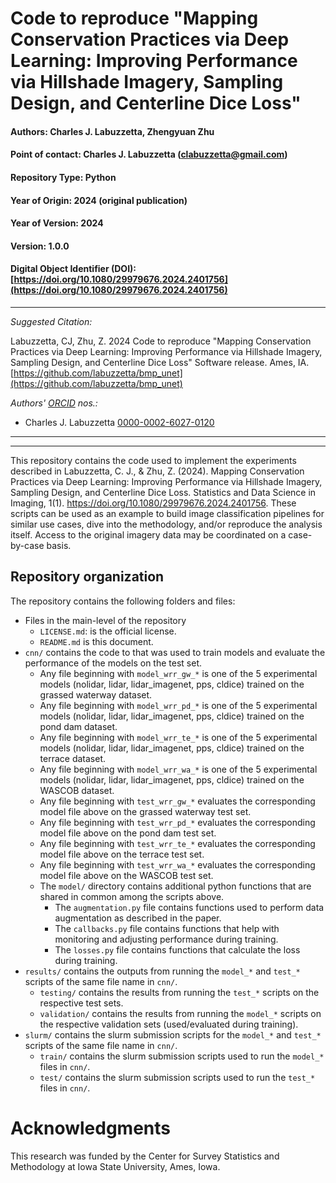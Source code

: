 # Code to reproduce "Mapping Conservation Practices via Deep Learning: Improving Performance via Hillshade Imagery, Sampling Design, and Centerline Dice Loss"

#### Authors:          Charles J. Labuzzetta, Zhengyuan Zhu
#### Point of contact: Charles J. Labuzzetta (clabuzzetta@gmail.com)
#### Repository Type:  Python
#### Year of Origin:   2024 (original publication)
#### Year of Version:  2024
#### Version:          1.0.0
#### Digital Object Identifier (DOI): [https://doi.org/10.1080/29979676.2024.2401756](https://doi.org/10.1080/29979676.2024.2401756)

***

_Suggested Citation:_

Labuzzetta, CJ, Zhu, Z.
2024
Code to reproduce "Mapping Conservation Practices via Deep Learning: Improving Performance via Hillshade Imagery, Sampling Design, and Centerline Dice Loss"
Software release. Ames, IA.
[https://github.com/labuzzetta/bmp_unet](https://github.com/labuzzetta/bmp_unet)

_Authors' [ORCID](https://orcid.org) nos.:_

- Charles J. Labuzzetta [0000-0002-6027-0120](https://orcid.org/0000-0002-6027-0120)

***
***

This repository contains the code used to implement the experiments described in Labuzzetta, C. J., & Zhu, Z. (2024). Mapping Conservation Practices via Deep Learning: Improving Performance via Hillshade Imagery, Sampling Design, and Centerline Dice Loss. Statistics and Data Science in Imaging, 1(1). https://doi.org/10.1080/29979676.2024.2401756. These scripts can be used as an example to build image classification pipelines for similar use cases, dive into the methodology, and/or reproduce the analysis itself. Access to the original imagery data may be coordinated on a case-by-case basis.

## Repository organization

The repository contains the following folders and files:

- Files in the main-level of the repository
  * `LICENSE.md`: is the official license.
  * `README.md` is this document.
- `cnn/` contains the code to that was used to train models and evaluate the performance of the models on the test set.
  * Any file beginning with `model_wrr_gw_*` is one of the 5 experimental models (nolidar, lidar, lidar_imagenet, pps, cldice) trained on the grassed waterway dataset.
  * Any file beginning with `model_wrr_pd_*` is one of the 5 experimental models (nolidar, lidar, lidar_imagenet, pps, cldice) trained on the pond dam dataset.
  * Any file beginning with `model_wrr_te_*` is one of the 5 experimental models (nolidar, lidar, lidar_imagenet, pps, cldice) trained on the terrace dataset.
  * Any file beginning with `model_wrr_wa_*` is one of the 5 experimental models (nolidar, lidar, lidar_imagenet, pps, cldice) trained on the WASCOB dataset.
  * Any file beginning with `test_wrr_gw_*` evaluates the corresponding model file above on the grassed waterway test set.
  * Any file beginning with `test_wrr_pd_*` evaluates the corresponding model file above on the pond dam test set.
  * Any file beginning with `test_wrr_te_*` evaluates the corresponding model file above on the terrace test set.
  * Any file beginning with `test_wrr_wa_*` evaluates the corresponding model file above on the WASCOB test set.
  * The `model/` directory contains additional python functions that are shared in common among the scripts above.
    - The `augmentation.py` file contains functions used to perform data augmentation as described in the paper.
    - The `callbacks.py` file contains functions that help with monitoring and adjusting performance during training.
    - The `losses.py` file contains functions that calculate the loss during training.
- `results/` contains the outputs from running the `model_*` and `test_*` scripts of the same file name in `cnn/`. 
  * `testing/` contains the results from running the `test_*` scripts on the respective test sets.
  * `validation/` contains the results from running the `model_*` scripts on the respective validation sets (used/evaluated during training).
- `slurm/` contains the slurm submission scripts for the `model_*` and `test_*` scripts of the same file name in `cnn/`.
  * `train/` contains the slurm submission scripts used to run the `model_*` files in `cnn/`.
  * `test/` contains the slurm submission scripts used to run the `test_*` files in `cnn/`.

# Acknowledgments

This research was funded by the Center for Survey Statistics
and Methodology at Iowa State University, Ames, Iowa.
